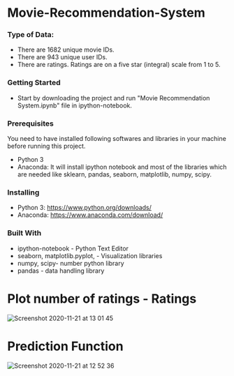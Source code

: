 # Movie-Recommendation-System

### Type of Data:
  - There are 1682 unique movie IDs.
  - There are 943 unique user IDs. 
  - There are ratings. Ratings are on a five star (integral) scale from 1 to 5.

### Getting Started
  - Start by downloading the project and run "Movie Recommendation System.ipynb" file in ipython-notebook.

### Prerequisites
You need to have installed following softwares and libraries in your machine before running this project.

 - Python 3
 - Anaconda: It will install ipython notebook and most of the libraries which are needed like sklearn, pandas, seaborn, matplotlib, numpy, scipy.

### Installing
 - Python 3: https://www.python.org/downloads/
 - Anaconda: https://www.anaconda.com/download/

### Built With
 - ipython-notebook - Python Text Editor
 - seaborn, matplotlib.pyplot, - Visualization libraries
 - numpy, scipy- number python library
 - pandas - data handling library

# Plot number of ratings - Ratings
![Screenshot 2020-11-21 at 13 01 45](https://user-images.githubusercontent.com/44267132/99870542-c82a5280-2bf9-11eb-9a2c-c171702106f1.png)

# Prediction Function
![Screenshot 2020-11-21 at 12 52 36](https://user-images.githubusercontent.com/44267132/99870415-bf854c80-2bf8-11eb-8019-b6973a6794d1.png)



